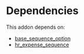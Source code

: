 # Dependencies

This addon depends on:

- [base_sequence_option](https://github.com/bringout/oca-technical)
- [hr_expense_sequence](https://github.com/bringout/oca-technical)
